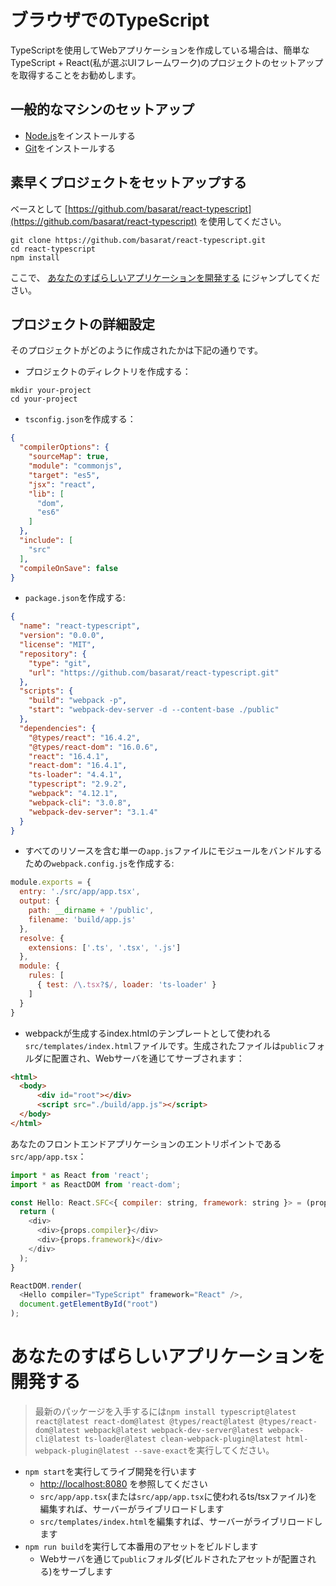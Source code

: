 # ブラウザでのTypeScript

TypeScriptを使用してWebアプリケーションを作成している場合は、簡単なTypeScript + React(私が選ぶUIフレームワーク)のプロジェクトのセットアップを取得することをお勧めします。

## 一般的なマシンのセットアップ

* [Node.js](https://nodejs.org/ja/download/)をインストールする
* [Git](https://git-scm.com/downloads)をインストールする

## 素早くプロジェクトをセットアップする
ベースとして [https://github.com/basarat/react-typescript](https://github.com/basarat/react-typescript) を使用してください。

```
git clone https://github.com/basarat/react-typescript.git
cd react-typescript
npm install
```

ここで、 [あなたのすばらしいアプリケーションを開発する](#あなたのすばらしいアプリケーションを開発する) にジャンプしてください。

## プロジェクトの詳細設定
そのプロジェクトがどのように作成されたかは下記の通りです。

* プロジェクトのディレクトリを作成する：

```
mkdir your-project
cd your-project
```

* `tsconfig.json`を作成する：

```json
{
  "compilerOptions": {
    "sourceMap": true,
    "module": "commonjs",
    "target": "es5",
    "jsx": "react",
    "lib": [
      "dom",
      "es6"
    ]
  },
  "include": [
    "src"
  ],
  "compileOnSave": false
}
```

* `package.json`を作成する:

```json
{
  "name": "react-typescript",
  "version": "0.0.0",
  "license": "MIT",
  "repository": {
    "type": "git",
    "url": "https://github.com/basarat/react-typescript.git"
  },
  "scripts": {
    "build": "webpack -p",
    "start": "webpack-dev-server -d --content-base ./public"
  },
  "dependencies": {
    "@types/react": "16.4.2",
    "@types/react-dom": "16.0.6",
    "react": "16.4.1",
    "react-dom": "16.4.1",
    "ts-loader": "4.4.1",
    "typescript": "2.9.2",
    "webpack": "4.12.1",
    "webpack-cli": "3.0.8",
    "webpack-dev-server": "3.1.4"
  }
}
```

* すべてのリソースを含む単一の`app.js`ファイルにモジュールをバンドルするための`webpack.config.js`を作成する:

```js
module.exports = {
  entry: './src/app/app.tsx',
  output: {
    path: __dirname + '/public',
    filename: 'build/app.js'
  },
  resolve: {
    extensions: ['.ts', '.tsx', '.js']
  },
  module: {
    rules: [
      { test: /\.tsx?$/, loader: 'ts-loader' }
    ]
  }
}
```

* webpackが生成するindex.htmlのテンプレートとして使われる`src/templates/index.html`ファイルです。生成されたファイルは`public`フォルダに配置され、Webサーバを通じてサーブされます：

```html
<html>
  <body>
      <div id="root"></div>
      <script src="./build/app.js"></script>
  </body>
</html>
```

あなたのフロントエンドアプリケーションのエントリポイントである`src/app/app.tsx`：

```js
import * as React from 'react';
import * as ReactDOM from 'react-dom';

const Hello: React.SFC<{ compiler: string, framework: string }> = (props) => {
  return (
    <div>
      <div>{props.compiler}</div>
      <div>{props.framework}</div>
    </div>
  );
}

ReactDOM.render(
  <Hello compiler="TypeScript" framework="React" />,
  document.getElementById("root")
);
```

# あなたのすばらしいアプリケーションを開発する

> 最新のパッケージを入手するには`npm install typescript@latest react@latest react-dom@latest @types/react@latest @types/react-dom@latest webpack@latest webpack-dev-server@latest webpack-cli@latest ts-loader@latest clean-webpack-plugin@latest html-webpack-plugin@latest --save-exact`を実行してください。

* `npm start`を実行してライブ開発を行います
    *  [http://localhost:8080](http://localhost:8080) を参照してください
    * `src/app/app.tsx`(または`src/app/app.tsx`に使われるts/tsxファイル)を編集すれば、サーバーがライブリロードします
    * `src/templates/index.html`を編集すれば、サーバーがライブリロードします
* `npm run build`を実行して本番用のアセットをビルドします
    * Webサーバを通じて`public`フォルダ(ビルドされたアセットが配置される)をサーブします
